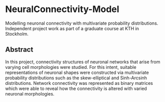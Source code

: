 # NeuralConnectivity-Model
Modelling neuronal connectivity with multivariate probability distributions. Independent project work as part of a graduate course at KTH in Stockholm.

## Abstract
In this project, connectivity structures of neuronal networks that arise from varying cell morphologies were studied. For this intent, suitable representations of neuronal shapes were constructed via multivariate probability distributions such as the skew-elliptical and Sinh-Arcsinh distributions. Network connectivity was represented as binary matrices which were able to reveal how the connectivity is altered with varied neuronal morphologies.
